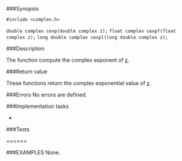 ###Synopsis

`#include <complex.h>`

`double complex cexp(double complex z);`
`float complex cexpf(float complex z);`
`long double complex cexpl(long double complex z);`

###Description

The function compute the complex exponent of <u>z</u>.

###Return value

These functions return the complex exponential value of <u>z</u>.

###Errors
No errors are defined.

###Implementation tasks

* 

###Tests

======

###EXAMPLES
None.
